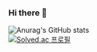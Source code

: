### Hi there 👋

![Anurag's GitHub stats](https://github-readme-stats.vercel.app/api?username=anuraghazra&show_icons=true&theme=radical)  
[![Solved.ac 프로필](http://mazassumnida.wtf/api/generate_badge?boj=jry9913)](https://solved.ac/jry9913)
